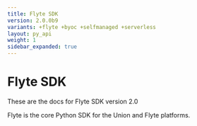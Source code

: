 ```yaml
---
title: Flyte SDK
version: 2.0.0b9
variants: +flyte +byoc +selfmanaged +serverless
layout: py_api
weight: 1
sidebar_expanded: true
---
```


# Flyte SDK

These are the docs for Flyte SDK version 2.0

Flyte is the core Python SDK for the Union and Flyte platforms.



